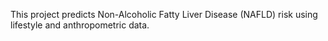 This project predicts Non-Alcoholic Fatty Liver Disease (NAFLD) risk using lifestyle and anthropometric data.
